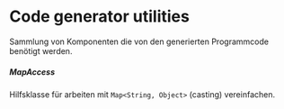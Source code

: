 Code generator utilities
========================

Sammlung von Komponenten die von den generierten Programmcode benötigt werden.

##### MapAccess
Hilfsklasse für arbeiten mit ```Map<String, Object>``` (casting) vereinfachen.